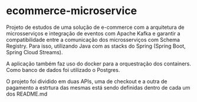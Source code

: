 # ecommerce-microservice
Projeto de estudos de uma solução de e-commerce com a arquitetura de microsserviços e integração de eventos com Apache Kafka e garantir a compatibilidade entre a comunicação dos microsserviços com Schema Registry. Para isso, utilizando Java com as stacks do Spring (Spring Boot, Spring Cloud Streams).

A aplicação também faz uso do docker para a orquestração dos containers. Como banco de dados foi utilizado o Postgres.

O projeto foi dividido em duas APIs, uma de checkout e a outra de pagamento a estrtura das mesmas está sendo definidas dentro de cada um dos README.md
